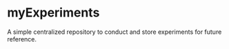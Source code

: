 # myExperiments
A simple centralized repository to conduct and store experiments for future reference.
